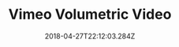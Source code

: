 ---
path: "/depth-player"
date: "2018-04-27T22:12:03.284Z"
title: "Vimeo Volumetric Video"
tags: ["Experiment", "Tools"]
thumbnail: "https://i.imgur.com/TMOGIv6.gif"
cover: ""
embed: '<div style="padding:56.25% 0 0 0;position:relative;"><iframe src="https://player.vimeo.com/video/281703500" style="position:absolute;top:0;left:0;width:100%;height:100%;" frameborder="0" webkitallowfullscreen mozallowfullscreen allowfullscreen></iframe></div>'
about: "During the NYC Volumetric Filmmaker's meetup, we presetned a WebVR depth player, that is able to playback volumetric video hosted on Vimeo. Alongside that, we also presented an approach to live-streaming volumetric video using Vimeo Live."
links: [['Blog', 'https://vimeo.com/blog/post/how-vimeo-can-power-live-streaming-holograms'], ['Player Github', 'https://github.com/vimeo/vimeo-depth-player'], ['Viewer Github', 'https://github.com/vimeo/vimeo-depth-viewer'], ['Presentation', 'https://vimeo.com/280815263#t=7720s']]
components: [['code', 'Javascript, GLSL, C++'], ['software', 'three.js, OpenGL'], ['3d', 'Blender']]
credits: ''
press: [['Mashable', 'https://mashable.com/article/vimeo-3d-hologram-live-stream/#is8ZIB4LIsq8'], ['pcma', 'https://www.pcma.org/telepresence-holograms-vimeo-digital-events/'], ['shacknews', 'https://www.shacknews.com/article/107916/vimeo-lays-groundwork-for-its-users-to-livestream-holograms']]
excerpt: "Step inside Pulp Fiction's iconic dance scene using augmented reality."
---